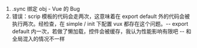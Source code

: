 1. .sync 绑定 obj - Vue 的 Bug
2. 错误：scrip 模板的代码会走两次，这意味着在 export default 外的代码会被执行两次。经检查，在 simple / init 下配置 vux 都存在这个问题。-- export default 内一次，若做了懒加载，控件会被缓存，我认为性能影响有限吧 -- 和全局混入的情况不一样
